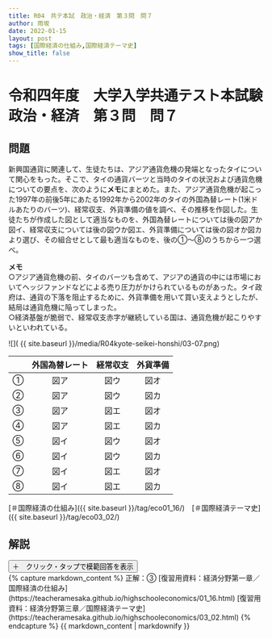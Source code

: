 ```yaml
---
title: R04　共テ本試　政治・経済　第３問　問７
author: 雨坂
date: 2022-01-15
layout: post
tags: [国際経済の仕組み,国際経済テーマ史]
show_title: false
---
```

  
# 令和四年度　大学入学共通テスト本試験　政治・経済　第３問　問７  
  
## 問題  
新興国通貨に関連して、生徒たちは、アジア通貨危機の発端となったタイについて関心をもった。そこで、タイの通貨バーツと当時のタイの状況および通貨危機についての要点を、次のように**メモ**にまとめた。また、アジア通貨危機が起こった1997年の前後5年にあたる1992年から2002年のタイの外国為替レート(1米ドルあたりのバーツ)、経常収支、外貨準備の値を調べ、その推移を作図した。生徒たちが作成した図として適当なものを、外国為替レートについては後の図アか図イ、経常収支については後の図ウか図エ、外貨準備については後の図オか図カより選び、その組合せとして最も適当なものを、後の①～⑧のうちから一つ選べ。  
  
**メモ**  
○アジア通貨危機の前、タイのバーツも含めて、アジアの通貨の中には市場においてヘッジファンドなどによる売り圧力がかけられているものがあった。タイ政府は、通貨の下落を阻止するために、外貨準備を用いて買い支えようとしたが、結局は通貨危機に陥ってしまった。  
○経済基盤が脆弱で、経常収支赤字が継続している国は、通貨危機が起こりやすいといわれている。  
  
![]( {{ site.baseurl }}/media/R04kyote-seikei-honshi/03-07.png)  
  
||外国為替レート|経常収支|外貨準備|  
|:---:|:---:|:---:|:---:|  
|①|図ア|図ウ|図オ|  
|②|図ア|図ウ|図カ|  
|③|図ア|図エ|図オ|  
|④|図ア|図エ|図カ|  
|⑤|図イ|図ウ|図オ|  
|⑥|図イ|図ウ|図カ|  
|⑦|図イ|図エ|図オ|  
|⑧|図イ|図エ|図カ|  
  
[＃国際経済の仕組み]({{ site.baseurl }}/tag/eco01_16/)　[＃国際経済テーマ史]({{ site.baseurl }}/tag/eco03_02/)  
  
## 解説  
<div class="collapsible">
  <button class="collapsible-button">＋　クリック・タップで模範回答を表示</button>
  <div class="collapsible-content">
    {% capture markdown_content %}
正解：③  
[復習用資料：経済分野第一章／国際経済の仕組み](https://teacheramesaka.github.io/highschooleconomics/01_16.html)  
[復習用資料：経済分野第三章／国際経済テーマ史](https://teacheramesaka.github.io/highschooleconomics/03_02.html)  
    {% endcapture %}
    {{ markdown_content | markdownify }}
  </div>
</div>